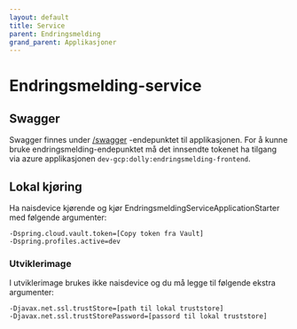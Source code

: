 ```yaml
---
layout: default
title: Service
parent: Endringsmelding
grand_parent: Applikasjoner
---
```


# Endringsmelding-service

## Swagger
Swagger finnes under [/swagger](https://endringsmelding-service.dev.intern.nav.no/swagger) -endepunktet til applikasjonen.
For å kunne bruke endringsmelding-endepunktet må det innsendte tokenet ha tilgang via azure applikasjonen `dev-gcp:dolly:endringsmelding-frontend`.
 
## Lokal kjøring
Ha naisdevice kjørende og kjør EndringsmeldingServiceApplicationStarter med følgende argumenter:
```
-Dspring.cloud.vault.token=[Copy token fra Vault]
-Dspring.profiles.active=dev
```

### Utviklerimage
I utviklerimage brukes ikke naisdevice og du må legge til følgende ekstra argumenter:
```
-Djavax.net.ssl.trustStore=[path til lokal truststore]
-Djavax.net.ssl.trustStorePassword=[passord til lokal truststore]
```